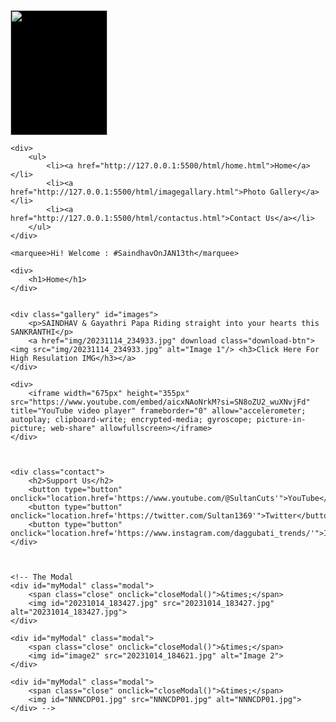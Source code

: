<!DOCTYPE html>
<html>
<head>
    <title>Home</title>
    <link rel="website icon" type="png" href="img/cutso1.png"/>
    <link rel="stylesheet" href="css/imagegallary.css"/>
</head>
<body>
    <div>
        <img src="img/cutso1.png" width="155px" style="background: round black; height: 200px;" />
    </div>

    <div>
        <ul>
            <li><a href="http://127.0.0.1:5500/html/home.html">Home</a></li>
            <li><a href="http://127.0.0.1:5500/html/imagegallary.html">Photo Gallery</a></li>
            <li><a href="http://127.0.0.1:5500/html/contactus.html">Contact Us</a></li>
        </ul>
    </div>
    
    <marquee>Hi! Welcome : #SaindhavOnJAN13th</marquee>

    <div>
        <h1>Home</h1>
    </div>
    

    <div class="gallery" id="images">
        <p>SAINDHAV & Gayathri Papa Riding straight into your hearts this SANKRANTHI</p>
        <a href="img/20231114_234933.jpg" download class="download-btn">  <img src="img/20231114_234933.jpg" alt="Image 1"/> <h3>Click Here For High Resulation IMG</h3></a>
    </div>

    <div>
        <iframe width="675px" height="355px" src="https://www.youtube.com/embed/aicxNAoNrkM?si=SN8oZU2_wuXNvjFd" title="YouTube video player" frameborder="0" allow="accelerometer; autoplay; clipboard-write; encrypted-media; gyroscope; picture-in-picture; web-share" allowfullscreen></iframe>
    </div>



    <div class="contact">
        <h2>Support Us</h2>
        <button type="button" onclick="location.href='https://www.youtube.com/@SultanCuts'">YouTube</button>
        <button type="button" onclick="location.href='https://twitter.com/Sultan1369'">Twitter</button>
        <button type="button" onclick="location.href='https://www.instagram.com/daggubati_trends/'">Instagram</button>
    </div>



    <!-- The Modal 
    <div id="myModal" class="modal">
        <span class="close" onclick="closeModal()">&times;</span>
        <img id="20231014_183427.jpg" src="20231014_183427.jpg" alt="20231014_183427.jpg">
    </div>

    <div id="myModal" class="modal">
        <span class="close" onclick="closeModal()">&times;</span>
        <img id="image2" src="20231014_184621.jpg" alt="Image 2">
    </div>

    <div id="myModal" class="modal">
        <span class="close" onclick="closeModal()">&times;</span>
        <img id="NNNCDP01.jpg" src="NNNCDP01.jpg" alt="NNNCDP01.jpg">
    </div> -->

</body>
</html>
